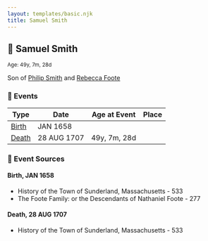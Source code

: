 ```yaml
---
layout: templates/basic.njk
title: Samuel Smith
---
```

## 🔵 Samuel Smith
<small>Age: 49y, 7m, 28d</small>

Son of [Philip Smith](/people/6/61981014) and [Rebecca Foote](/people/3/32470572)

### 📆 Events

Type | Date | Age at Event | Place
------ | ------ | ------ | ------
[Birth](#event-event-2) | JAN 1658 |  |
[Death](#event-event-3) | 28 AUG 1707 | 49y, 7m, 28d |

### 📰 Event Sources

#### <a id="event-event-2"></a> Birth, JAN 1658
* History of the Town of Sunderland, Massachusetts  - 533
* The Foote Family: or the Descendants of Nathaniel Foote  - 277

#### <a id="event-event-3"></a> Death, 28 AUG 1707
* History of the Town of Sunderland, Massachusetts  - 533
